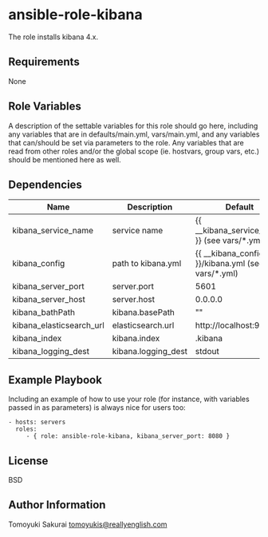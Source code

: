 ansible-role-kibana
===================

The role installs kibana 4.x.

Requirements
------------

None

Role Variables
--------------

A description of the settable variables for this role should go here, including any variables that are in defaults/main.yml, vars/main.yml, and any variables that can/should be set via parameters to the role. Any variables that are read from other roles and/or the global scope (ie. hostvars, group vars, etc.) should be mentioned here as well.

Dependencies
------------

| Name | Description | Default|
|------|-------------|--------|
| kibana\_service\_name      | service name | {{ \_\_kibana\_service\_name }} (see vars/\*.yml) |
| kibana\_config             | path to kibana.yml | {{ \_\_kibana\_config\_dir }}/kibana.yml (see vars/\*.yml) |
| kibana\_server\_port       | server.port | 5601 |
| kibana\_server\_host       | server.host | 0.0.0.0 |
| kibana\_bathPath           | kibana.basePath | "" |
| kibana\_elasticsearch\_url | elasticsearch.url | http://localhost:9200 |
| kibana\_index              | kibana.index | .kibana |
| kibana\_logging\_dest      | kibana.logging\_dest | stdout |

Example Playbook
----------------

Including an example of how to use your role (for instance, with variables passed in as parameters) is always nice for users too:

    - hosts: servers
      roles:
         - { role: ansible-role-kibana, kibana_server_port: 8080 }

License
-------

BSD

Author Information
------------------

Tomoyuki Sakurai <tomoyukis@reallyenglish.com>
